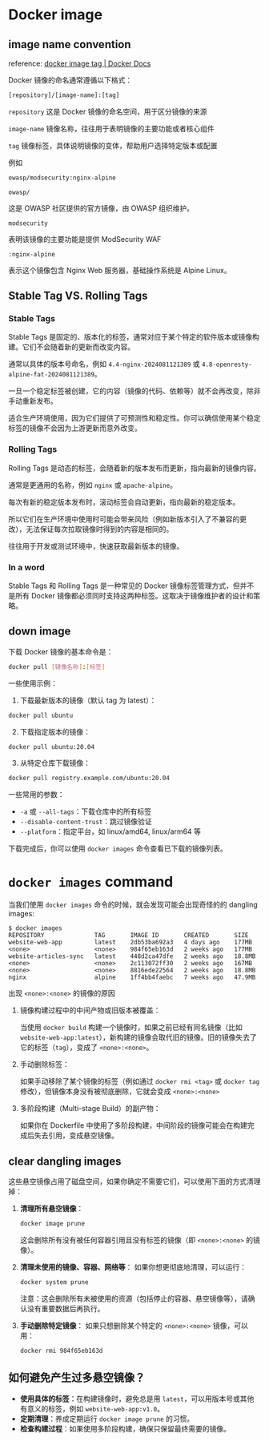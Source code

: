 # Docker image



## image name convention

reference: [docker image tag | Docker Docs](https://docs.docker.com/reference/cli/docker/image/tag/#extended-description)

Docker 镜像的命名通常遵循以下格式：

```dockerfile
[repository]/[image-name]:[tag]
```

`repository` 这是 Docker 镜像的命名空间，用于区分镜像的来源

`image-name` 镜像名称，往往用于表明镜像的主要功能或者核心组件

`tag` 镜像标签，具体说明镜像的变体，帮助用户选择特定版本或配置

例如

```dockerfile
owasp/modsecurity:nginx-alpine
```

`owasp/`

这是 OWASP 社区提供的官方镜像，由 OWASP 组织维护。

`modsecurity`

表明该镜像的主要功能是提供 ModSecurity WAF

`:nginx-alpine`

表示这个镜像包含 Nginx Web 服务器，基础操作系统是 Alpine Linux。

## Stable Tag VS. Rolling Tags

### Stable Tags

Stable Tags 是固定的、版本化的标签，通常对应于某个特定的软件版本或镜像构建。它们不会随着新的更新而改变内容。

通常以具体的版本号命名，例如 `4.4-nginx-2024081121389` 或 `4.8-openresty-alpine-fat-2024081121389`。

一旦一个稳定标签被创建，它的内容（镜像的代码、依赖等）就不会再改变，除非手动重新发布。

适合生产环境使用，因为它们提供了可预测性和稳定性。你可以确信使用某个稳定标签的镜像不会因为上游更新而意外改变。

### Rolling Tags

Rolling Tags 是动态的标签，会随着新的版本发布而更新，指向最新的镜像内容。

通常是更通用的名称，例如 `nginx` 或 `apache-alpine`。

每次有新的稳定版本发布时，滚动标签会自动更新，指向最新的稳定版本。

所以它们在生产环境中使用时可能会带来风险（例如新版本引入了不兼容的更改），无法保证每次拉取镜像时得到的内容是相同的。

往往用于开发或测试环境中，快速获取最新版本的镜像。

### In a word

Stable Tags 和 Rolling Tags 是一种常见的 Docker 镜像标签管理方式，但并不是所有 Docker 镜像都必须同时支持这两种标签。这取决于镜像维护者的设计和策略。

## down image

下载 Docker 镜像的基本命令是：

```bash
docker pull [镜像名称]:[标签]
```

一些使用示例：

1. 下载最新版本的镜像（默认 tag 为 latest）：
```bash
docker pull ubuntu
```

2. 下载指定版本的镜像：
```bash
docker pull ubuntu:20.04
```

3. 从特定仓库下载镜像：
```bash
docker pull registry.example.com/ubuntu:20.04
```

一些常用的参数：
- `-a` 或 `--all-tags`：下载仓库中的所有标签
- `--disable-content-trust`：跳过镜像验证
- `--platform`：指定平台，如 linux/amd64, linux/arm64 等

下载完成后，你可以使用 `docker images` 命令查看已下载的镜像列表。

# `docker images` command

当我们使用 `docker images` 命令的时候，就会发现可能会出现奇怪的的 dangling images:

```shell
$ docker images
REPOSITORY              TAG       IMAGE ID       CREATED       SIZE
website-web-app         latest    2db53ba692a3   4 days ago    177MB
<none>                  <none>    984f65eb163d   2 weeks ago   177MB
website-articles-sync   latest    448d2ca47dfe   2 weeks ago   18.8MB
<none>                  <none>    2c113072ff30   2 weeks ago   167MB
<none>                  <none>    8816ede22564   2 weeks ago   18.8MB
nginx                   alpine    1ff4bb4faebc   7 weeks ago   47.9MB
```

出现 `<none>:<none>` 的镜像的原因

1. 镜像构建过程中的中间产物或旧版本被覆盖：
   
   当使用 `docker build` 构建一个镜像时，如果之前已经有同名镜像（比如 `website-web-app:latest`），新构建的镜像会取代旧的镜像。旧的镜像失去了它的标签（`tag`），变成了 `<none>:<none>`。
   
2. 手动删除标签：
   
   如果手动移除了某个镜像的标签（例如通过 `docker rmi <tag>` 或 `docker tag` 修改），但镜像本身没有被彻底删除，它就会变成 `<none>:<none>`
   
3. 多阶段构建（Multi-stage Build）的副产物：
   
   如果你在 Dockerfile 中使用了多阶段构建，中间阶段的镜像可能会在构建完成后失去引用，变成悬空镜像。


## clear dangling images
这些悬空镜像占用了磁盘空间，如果你确定不需要它们，可以使用下面的方式清理掉：

1. **清理所有悬空镜像**：
   
   ```bash
   docker image prune
   ```
   这会删除所有没有被任何容器引用且没有标签的镜像（即 `<none>:<none>` 的镜像）。
   
2. **清理未使用的镜像、容器、网络等**：
   如果你想更彻底地清理，可以运行：
   ```bash
   docker system prune
   ```
   注意：这会删除所有未被使用的资源（包括停止的容器、悬空镜像等），请确认没有重要数据后再执行。

3. **手动删除特定镜像**：
   如果只想删除某个特定的 `<none>:<none>` 镜像，可以用：
   ```bash
   docker rmi 984f65eb163d
   ```



## 如何避免产生过多悬空镜像？

- **使用具体的标签**：在构建镜像时，避免总是用 `latest`，可以用版本号或其他有意义的标签，例如 `website-web-app:v1.0`。
- **定期清理**：养成定期运行 `docker image prune` 的习惯。
- **检查构建过程**：如果使用多阶段构建，确保只保留最终需要的镜像。
